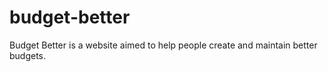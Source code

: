 # budget-better
Budget Better is a website aimed to help people create and maintain better budgets. 

